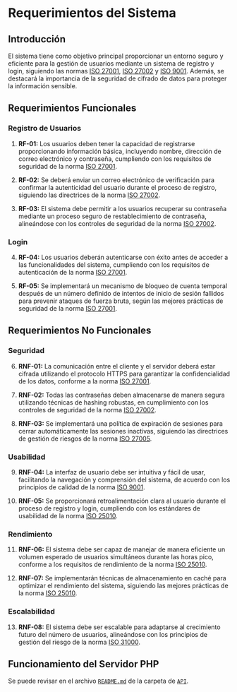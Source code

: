 # Requerimientos del Sistema

## Introducción

El sistema tiene como objetivo principal proporcionar un entorno seguro y eficiente para la gestión de usuarios mediante un sistema de registro y login, siguiendo las normas [ISO 27001](https://www.iso.org/standard/54534.html), [ISO 27002](https://www.iso.org/standard/54533.html) y [ISO 9001](https://www.iso.org/standard/62085.html). Además, se destacará la importancia de la seguridad de cifrado de datos para proteger la información sensible.

## Requerimientos Funcionales

### Registro de Usuarios

1. **RF-01:** Los usuarios deben tener la capacidad de registrarse proporcionando información básica, incluyendo nombre, dirección de correo electrónico y contraseña, cumpliendo con los requisitos de seguridad de la norma [ISO 27001](https://www.iso.org/standard/54534.html).

2. **RF-02:** Se deberá enviar un correo electrónico de verificación para confirmar la autenticidad del usuario durante el proceso de registro, siguiendo las directrices de la norma [ISO 27002](https://www.iso.org/standard/54533.html).

3. **RF-03:** El sistema debe permitir a los usuarios recuperar su contraseña mediante un proceso seguro de restablecimiento de contraseña, alineándose con los controles de seguridad de la norma [ISO 27002](https://www.iso.org/standard/54533.html).

### Login

4. **RF-04:** Los usuarios deberán autenticarse con éxito antes de acceder a las funcionalidades del sistema, cumpliendo con los requisitos de autenticación de la norma [ISO 27001](https://www.iso.org/standard/54534.html).

5. **RF-05:** Se implementará un mecanismo de bloqueo de cuenta temporal después de un número definido de intentos de inicio de sesión fallidos para prevenir ataques de fuerza bruta, según las mejores prácticas de seguridad de la norma [ISO 27001](https://www.iso.org/standard/54534.html).

## Requerimientos No Funcionales

### Seguridad

6. **RNF-01:** La comunicación entre el cliente y el servidor deberá estar cifrada utilizando el protocolo HTTPS para garantizar la confidencialidad de los datos, conforme a la norma [ISO 27001](https://www.iso.org/standard/54534.html).

7. **RNF-02:** Todas las contraseñas deben almacenarse de manera segura utilizando técnicas de hashing robustas, en cumplimiento con los controles de seguridad de la norma [ISO 27002](https://www.iso.org/standard/54533.html).

8. **RNF-03:** Se implementará una política de expiración de sesiones para cerrar automáticamente las sesiones inactivas, siguiendo las directrices de gestión de riesgos de la norma [ISO 27005](https://www.iso.org/standard/68412.html).

### Usabilidad

9. **RNF-04:** La interfaz de usuario debe ser intuitiva y fácil de usar, facilitando la navegación y comprensión del sistema, de acuerdo con los principios de calidad de la norma [ISO 9001](https://www.iso.org/standard/62085.html).

10. **RNF-05:** Se proporcionará retroalimentación clara al usuario durante el proceso de registro y login, cumpliendo con los estándares de usabilidad de la norma [ISO 25010](https://www.iso.org/standard/35733.html).

### Rendimiento

11. **RNF-06:** El sistema debe ser capaz de manejar de manera eficiente un volumen esperado de usuarios simultáneos durante las horas pico, conforme a los requisitos de rendimiento de la norma [ISO 25010](https://www.iso.org/standard/35733.html).

12. **RNF-07:** Se implementarán técnicas de almacenamiento en caché para optimizar el rendimiento del sistema, siguiendo las mejores prácticas de la norma [ISO 25010](https://www.iso.org/standard/35733.html).

### Escalabilidad

13. **RNF-08:** El sistema debe ser escalable para adaptarse al crecimiento futuro del número de usuarios, alineándose con los principios de gestión del riesgo de la norma [ISO 31000](https://www.iso.org/standard/65694.html).

## Funcionamiento del Servidor PHP

Se puede revisar en el archivo [`README.md`](/API/README.md) de la carpeta de [`API`](API/).
